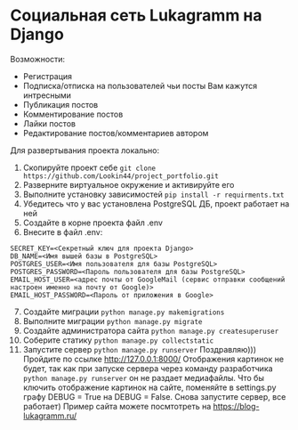 # Социальная сеть Lukagramm на Django

Возможности:
- Регистрация
- Подписка/отписка на пользователей чьи посты Вам кажутся интресными
- Публикация постов
- Комментирование постов
- Лайки постов
- Редактирование постов/комментариев автором

Для развертывания проекта локально:
1. Скопируйте проект себе ```git clone https://github.com/Lookin44/project_portfolio.git```
2. Разверните виртуальное окружение и активируйте его
3. Выполните установку зависимостей ```pip install -r requirments.txt```
4. Убедитесь что у вас установлена PostgreSQL ДБ, проект работает на ней
5. Создайте в корне проекта файл .env
6. Внесите в файл .env:
```
SECRET_KEY=<Секретный ключ для проекта Django>
DB_NAME=<Имя вышей базы в PostgreSQL>
POSTGRES_USER=<Имя пользователя для базы PostgreSQL>
POSTGRES_PASSWORD=<Пароль пользователя для базы PostgreSQL>
EMAIL_HOST_USER=<адрес почты от GoogleMail (сервис отправки сообщений настроен именно на почту от Google)>
EMAIL_HOST_PASSWORD=<Пароль от приложения в Google>
```
7. Создайте миграции ```python manage.py makemigrations```
8. Выполните миграции ```python manage.py migrate```
9. Создайте администратора сайта ```python manage.py createsuperuser```
10. Соберите статику ```python manage.py collectstatic```
11. Запустите сервер ```python manage.py runserver```
Поздравляю))) Пройдите по ссылке http://127.0.0.1:8000/
Отображения картинок не будет, так как при запуске сервера через команду разработчика ```python manage.py runserver``` он не раздает медиафайлы.
Что бы ключить отображение картинок на сайте, поменяйте в settings.py графу DEBUG = True на DEBUG = False. Снова запустите сервер, все работает)
Пример сайта можете посмтотреть на https://blog-lukagramm.ru/
